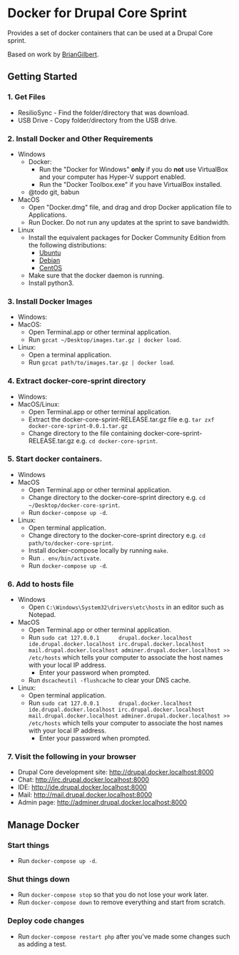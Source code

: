 # Docker for Drupal Core Sprint

Provides a set of docker containers that can be used at a Drupal Core sprint.

Based on work by [BrianGilbert](https://github.com/BrianGilbert/docksal-core-sprint).

## Getting Started

### 1. Get Files

* ResilioSync - Find the folder/directory that was download.
* USB Drive - Copy folder/directory from the USB drive.

### 2. Install Docker and Other Requirements

* Windows
   * Docker:
      * Run the "Docker for Windows" **only** if you do **not** use VirtualBox and your computer has Hyper-V support enabled.
      * Run the "Docker Toolbox.exe" if you have VirtualBox installed.
   * @todo git, babun
* MacOS
   * Open "Docker.dmg" file, and drag and drop Docker application file to Applications.
   * Run Docker. Do not run any updates at the sprint to save bandwidth.
* Linux
   * Install the equivalent packages for Docker Community Edition from the following distributions:
      * [Ubuntu](https://docs.docker.com/install/linux/docker-ce/ubuntu/)
      * [Debian](https://docs.docker.com/install/linux/docker-ce/debian/)
      * [CentOS](https://docs.docker.com/install/linux/docker-ce/centos/)
   * Make sure that the docker daemon is running.
   * Install python3.

### 3. Install Docker Images

* Windows:
* MacOS:
   * Open Terminal.app or other terminal application.
   * Run `gzcat ~/Desktop/images.tar.gz | docker load`.
* Linux:
   * Open a terminal application.
   * Run `gzcat path/to/images.tar.gz | docker load`.

### 4. Extract docker-core-sprint directory

* Windows:
* MacOS/Linux:
   * Open Terminal.app or other terminal application.
   * Extract the docker-core-sprint-RELEASE.tar.gz file e.g. `tar zxf docker-core-sprint-0.0.1.tar.gz`
   * Change directory to the file containing docker-core-sprint-RELEASE.tar.gz e.g. `cd docker-core-sprint`.

### 5. Start docker containers.

* Windows
* MacOS
   * Open Terminal.app or other terminal application.
   * Change directory to the docker-core-sprint directory e.g. `cd ~/Desktop/docker-core-sprint`.
   * Run `docker-compose up -d`.
* Linux:
   * Open terminal application.
   * Change directory to the docker-core-sprint directory e.g. `cd path/to/docker-core-sprint`.
   * Install docker-compose locally by running `make`.
   * Run `. env/bin/activate`.
   * Run `docker-compose up -d`.

### 6. Add to hosts file

* Windows
   * Open `C:\Windows\System32\drivers\etc\hosts` in an editor such as Notepad.
* MacOS
   * Open Terminal.app or other terminal application.
   * Run `sudo cat 127.0.0.1      drupal.docker.localhost ide.drupal.docker.localhost irc.drupal.docker.localhost mail.drupal.docker.localhost adminer.drupal.docker.localhost >> /etc/hosts` which tells your computer to associate the host names with your local IP address.
      * Enter your password when prompted.
   * Run `dscacheutil -flushcache` to clear your DNS cache.
* Linux:
   * Open terminal application.
   * Run `sudo cat 127.0.0.1      drupal.docker.localhost ide.drupal.docker.localhost irc.drupal.docker.localhost mail.drupal.docker.localhost adminer.drupal.docker.localhost >> /etc/hosts` which tells your computer to associate the host names with your local IP address.
      * Enter your password when prompted.

### 7. Visit the following in your browser

* Drupal Core development site: http://drupal.docker.localhost:8000
* Chat: http://irc.drupal.docker.localhost:8000
* IDE: http://ide.drupal.docker.localhost:8000
* Mail: http://mail.drupal.docker.localhost:8000
* Admin page: http://adminer.drupal.docker.localhost:8000

## Manage Docker

### Start things

* Run `docker-compose up -d`.

### Shut things down

* Run `docker-compose stop` so that you do not lose your work later.
* Run `docker-compose down` to remove everything and start from scratch.

### Deploy code changes

* Run `docker-compose restart php` after you've made some changes such as adding a test.

